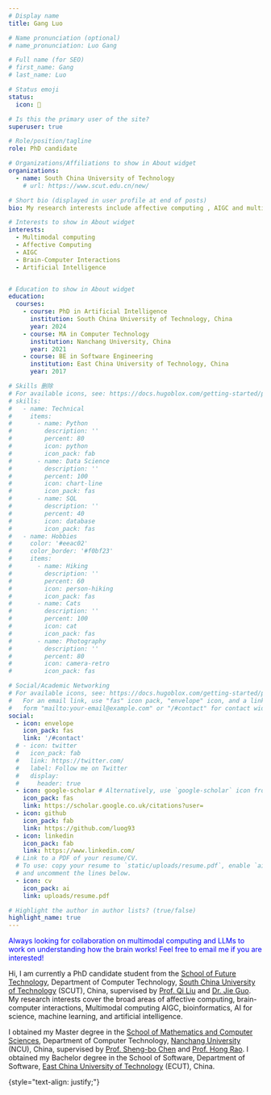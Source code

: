 ```yaml
---
# Display name
title: Gang Luo

# Name pronunciation (optional)
# name_pronunciation: Luo Gang

# Full name (for SEO)
# first_name: Gang
# last_name: Luo

# Status emoji
status:
  icon: 🧨

# Is this the primary user of the site?
superuser: true

# Role/position/tagline
role: PhD candidate

# Organizations/Affiliations to show in About widget
organizations:
  - name: South China University of Technology
    # url: https://www.scut.edu.cn/new/

# Short bio (displayed in user profile at end of posts)
bio: My research interests include affective computing , AIGC and multimodal computing.

# Interests to show in About widget
interests:
  - Multimodal computing
  - Affective Computing
  - AIGC
  - Brain-Computer Interactions
  - Artificial Intelligence


# Education to show in About widget
education:
  courses:
    - course: PhD in Artificial Intelligence
      institution: South China University of Technology, China
      year: 2024
    - course: MA in Computer Technology
      institution: Nanchang University, China
      year: 2021
    - course: BE in Software Engineering
      institution: East China University of Technology, China
      year: 2017

# Skills 删除
# For available icons, see: https://docs.hugoblox.com/getting-started/page-builder/#icons
# skills:
#   - name: Technical
#     items:
#       - name: Python
#         description: ''
#         percent: 80
#         icon: python
#         icon_pack: fab
#       - name: Data Science
#         description: ''
#         percent: 100
#         icon: chart-line
#         icon_pack: fas
#       - name: SQL
#         description: ''
#         percent: 40
#         icon: database
#         icon_pack: fas
#   - name: Hobbies
#     color: '#eeac02'
#     color_border: '#f0bf23'
#     items:
#       - name: Hiking
#         description: ''
#         percent: 60
#         icon: person-hiking
#         icon_pack: fas
#       - name: Cats
#         description: ''
#         percent: 100
#         icon: cat
#         icon_pack: fas
#       - name: Photography
#         description: ''
#         percent: 80
#         icon: camera-retro
#         icon_pack: fas

# Social/Academic Networking
# For available icons, see: https://docs.hugoblox.com/getting-started/page-builder/#icons
#   For an email link, use "fas" icon pack, "envelope" icon, and a link in the
#   form "mailto:your-email@example.com" or "/#contact" for contact widget.
social:
  - icon: envelope
    icon_pack: fas
    link: '/#contact'
  # - icon: twitter
  #   icon_pack: fab
  #   link: https://twitter.com/
  #   label: Follow me on Twitter
  #   display:
  #     header: true
  - icon: google-scholar # Alternatively, use `google-scholar` icon from `ai` icon pack
    icon_pack: fas
    link: https://scholar.google.co.uk/citations?user=
  - icon: github
    icon_pack: fab
    link: https://github.com/luog93
  - icon: linkedin
    icon_pack: fab
    link: https://www.linkedin.com/
  # Link to a PDF of your resume/CV.
  # To use: copy your resume to `static/uploads/resume.pdf`, enable `ai` icons in `params.yaml`,
  # and uncomment the lines below.
  - icon: cv
    icon_pack: ai
    link: uploads/resume.pdf

# Highlight the author in author lists? (true/false)
highlight_name: true
---
```


<font color=Blue>Always looking for collaboration on multimodal computing and LLMs to work on understanding how the brain works! Feel free to email me if you are interested!</font>

Hi, I am currently a PhD candidate student from the [School of Future Technology](https://www2.scut.edu.cn/ft/main.htm), Department of Computer Technology, [South China University of Technology](https://www.scut.edu.cn/new/) (SCUT), China, supervised by [Prof. Qi Liu](https://drliuqi.github.io/) and [Dr. Jie Guo](https://scholar.google.com/citations?hl=zh-CN&user=9QLVTUYAAAAJ). My research interests cover the broad areas of affective computing, brain-computer interactions, Multimodal computing AIGC, bioinformatics, AI for science, machine learning, and artificial intelligence.

I obtained my Master degree in the [School of Mathematics and Computer Sciences](https://smcs.ncu.edu.cn/index.html), Department of Computer Technology, [Nanchang University](https://www.ncu.edu.cn/) (NCU), China, supervised by [Prof. Sheng-bo Chen](https://scholar.google.com/citations?hl=zh-CN&user=1R41irMAAAAJ) and [Prof. Hong Rao](https://soft.ncu.edu.cn/szdw/zzjs/R/15228a5065c44cd3a27165dc0ec65e90.htm). I obtained my Bachelor degree in the School of Software, Department of Software, [East China University of Technology](https://www.ecut.edu.cn/main.htm) (ECUT), China.

{style="text-align: justify;"}
